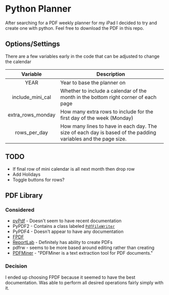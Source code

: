 # Python Planner

After searching for a PDF weekly planner for my iPad I decided to try and create one with python. 
Feel free to download the PDF in this repo.

## Options/Settings
There are a few variables early in the code that can be adjusted to change the calendar

|     Variable      | Description                                                                                                   |
|:-----------------:|---------------------------------------------------------------------------------------------------------------|
|       YEAR        | Year to base the planner on                                                                                   |
| include_mini_cal  | Whether to include a calendar of the month in the bottom right corner of each page                            |
| extra_rows_monday | How many extra rows to include for the first day of the week (Monday)                                         |
|   rows_per_day    | How many lines to have in each day. The size of each day is based of the padding variables and the page size. |

## TODO
- If final row of mini calendar is all next month then drop row
- Add Holidays
- Toggle buttons for rows?

## PDF Library

### Considered
- [pyPdf](http://pybrary.net/pyPdf/pythondoc-pyPdf.pdf.html) - Doesn't seem to have recent documentation 
- PyPDF2 - Contains a class labeled [`PdfFileWriter`](https://pythonhosted.org/PyPDF2/PdfFileWriter.html)
- PyPDF4 - Doesn't appear to have any documentation
- [FPDF](https://pyfpdf.readthedocs.io/en/latest/)
- [ReportLab](https://www.reportlab.com/docs/reportlab-userguide.pdf) - Definitely has ability to create PDFs
- pdfrw - seems to be more based around editing rather than creating
- [PDFMiner](https://pypi.org/project/pdfminer/) - "PDFMiner is a text extraction tool for PDF documents." 

### Decision
I ended up choosing FPDF because it seemed to have the best documentation. 
Was able to perform all desired operations fairly simply with it.